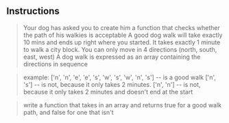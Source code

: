 ## Instructions
> Your dog has asked you to create him a function that checks whether the path of his walkies is acceptable
> A good dog walk will take exactly 10 mins and ends up right where you started.
> It takes exactly 1 minute to walk a city block.
> You can only move in 4 directions (north, south, east, west)
> A dog walk is expressed as an array containing the directions in sequence

> example: ['n', 'n', 'e', 'e', 's', 'w', 's', 'w', 'n', 's'] -- is a good walk
> ['n', 's'] -- is not, because it only takes 2 minutes.
> ['n', 'n'] -- is not, because it only takes 2 minutes and doesn't end at the start

> write a function that takes in an array and returns true for a good walk path, and false for one that isn't